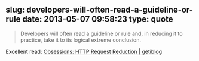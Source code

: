slug: developers-will-often-read-a-guideline-or-rule
date: 2013-05-07 09:58:23
type: quote
---

> Developers will often read a guideline or rule and, in reducing it to practice, take it to its logical extreme conclusion.

Excellent read: [Obsessions: HTTP Request Reduction | getiblog](http://blog.getify.com/obsessions-http-request-reduction/)
